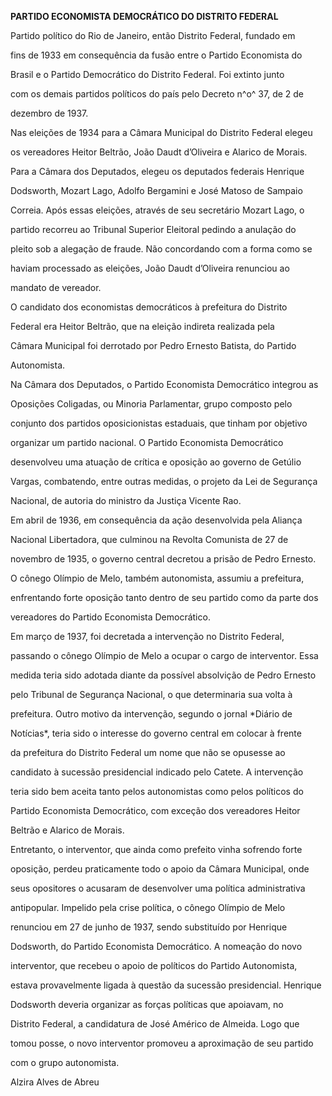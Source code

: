 **PARTIDO ECONOMISTA DEMOCRÁTICO DO DISTRITO FEDERAL**



Partido político do Rio de Janeiro, então Distrito Federal, fundado em

fins de 1933 em consequência da fusão entre o Partido Economista do

Brasil e o Partido Democrático do Distrito Federal. Foi extinto junto

com os demais partidos políticos do país pelo Decreto n^o^ 37, de 2 de

dezembro de 1937.



Nas eleições de 1934 para a Câmara Municipal do Distrito Federal elegeu

os vereadores Heitor Beltrão, João Daudt d’Oliveira e Alarico de Morais.

Para a Câmara dos Deputados, elegeu os deputados federais Henrique

Dodsworth, Mozart Lago, Adolfo Bergamini e José Matoso de Sampaio

Correia. Após essas eleições, através de seu secretário Mozart Lago, o

partido recorreu ao Tribunal Superior Eleitoral pedindo a anulação do

pleito sob a alegação de fraude. Não concordando com a forma como se

haviam processado as eleições, João Daudt d’Oliveira renunciou ao

mandato de vereador.



O candidato dos economistas democráticos à prefeitura do Distrito

Federal era Heitor Beltrão, que na eleição indireta realizada pela

Câmara Municipal foi derrotado por Pedro Ernesto Batista, do Partido

Autonomista.



Na Câmara dos Deputados, o Partido Economista Democrático integrou as

Oposições Coligadas, ou Minoria Parlamentar, grupo composto pelo

conjunto dos partidos oposicionistas estaduais, que tinham por objetivo

organizar um partido nacional. O Partido Economista Democrático

desenvolveu uma atuação de crítica e oposição ao governo de Getúlio

Vargas, combatendo, entre outras medidas, o projeto da Lei de Segurança

Nacional, de autoria do ministro da Justiça Vicente Rao.



Em abril de 1936, em consequência da ação desenvolvida pela Aliança

Nacional Libertadora, que culminou na Revolta Comunista de 27 de

novembro de 1935, o governo central decretou a prisão de Pedro Ernesto.

O cônego Olímpio de Melo, também autonomista, assumiu a prefeitura,

enfrentando forte oposição tanto dentro de seu partido como da parte dos

vereadores do Partido Economista Democrático.



Em março de 1937, foi decretada a intervenção no Distrito Federal,

passando o cônego Olímpio de Melo a ocupar o cargo de interventor. Essa

medida teria sido adotada diante da possível absolvição de Pedro Ernesto

pelo Tribunal de Segurança Nacional, o que determinaria sua volta à

prefeitura. Outro motivo da intervenção, segundo o jornal *Diário de

Notícias*, teria sido o interesse do governo central em colocar à frente

da prefeitura do Distrito Federal um nome que não se opusesse ao

candidato à sucessão presidencial indicado pelo Catete. A intervenção

teria sido bem aceita tanto pelos autonomistas como pelos políticos do

Partido Economista Democrático, com exceção dos vereadores Heitor

Beltrão e Alarico de Morais.



Entretanto, o interventor, que ainda como prefeito vinha sofrendo forte

oposição, perdeu praticamente todo o apoio da Câmara Municipal, onde

seus opositores o acusaram de desenvolver uma política administrativa

antipopular. Impelido pela crise política, o cônego Olímpio de Melo

renunciou em 27 de junho de 1937, sendo substituído por Henrique

Dodsworth, do Partido Economista Democrático. A nomeação do novo

interventor, que recebeu o apoio de políticos do Partido Autonomista,

estava provavelmente ligada à questão da sucessão presidencial. Henrique

Dodsworth deveria organizar as forças políticas que apoiavam, no

Distrito Federal, a candidatura de José Américo de Almeida. Logo que

tomou posse, o novo interventor promoveu a aproximação de seu partido

com o grupo autonomista.



Alzira Alves de Abreu



